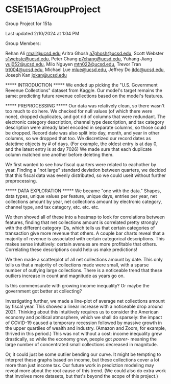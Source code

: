 # CSE151AGroupProject
Group Project for 151a

Last updated 2/10/2024 at 1:04 PM

Group Members: 

Rehan Ali <rmali@ucsd.edu>
Aritra Ghosh <a7ghosh@ucsd.edu>,
Scott Webster <s1webste@ucsd.edu>,
Peter Chang <p7chang@ucsd.edu>,
Yuhang Jiang <yuj052@ucsd.edu>,
Milo Nguyen <mtn022@ucsd.edu>,
Trevor Tran <trt004@ucsd.edu>,
Michael Lue <mlue@ucsd.edu>,
Jeffrey Do <jtdo@ucsd.edu>,
Joseph Kan <jokan@ucsd.edu>


***** INTRODUCTION *****
We ended up picking the "U.S. Government Revenue Collections" dataset from
Kaggle. Our model's target remains the same: predicting future revenue 
collections based on the model's features.


***** PREPROCESSING *****
Our data was relatively clean, so there wasn't too much to do here. 
We checked for null values (of which there were none), dropped duplicates, 
and got rid of columns that were redundant. The electronic category 
description, channel type description, and tax category description were 
already label encoded in separate columns, so those could be dropped. 
Record date was also split into day, month, and year in other columns, so we 
dropped that too. We discretized our record dates as datetime objects by # of days.
(For example, the oldest entry is at day 0, and the latest entry is at day 7026)
We made sure that each duplicate column matched one another before deleting them. 

We first wanted to see how fiscal quarters were related to eachother by year. 
Finding a "not large" standard deviation between quarters, we decided that this 
fiscal data was evenly distributed, so we could useit without further preprocessing. 


***** DATA EXPLORATION *****
We became "one with the data." Shapes, data types, unique values per feature, unique days,
entries per year, net collections amount by year, net collections amount by electronic 
category, channel type, and tax category, etc. etc. etc. 

We then shoved all of these into a heatmap to look for correlations between features, finding 
that net collections amount is correlated pretty strongly with the different category IDs, 
which tells us that certain categories of transaction give more revenue that others. A couple
 bar charts reveal that a majority of revenue is associated with certain categorical descriptions. 
 This makes sense intuitively: certain avenues are more profitable that others. 
 Correlating these descriptions could help us make predictions!
 
 We then made a scatterplot of all net collections amount by date. This only tells us that a majority
 of collections made were small, with a sparse number of outlying large collections. There is a noticeable 
 trend that these outliers increase in count and magnitude as years go on. 
 
 Is this commensurate with growing income inequality? Or maybe the government got better at collecting?
 
 Investigating further, we made a line-plot of average net collections amount by fiscal year. This showed a linear increase 
 with a noticeable drop around 2021. Thinking about this intuitively requires us to consider the American economy and political 
 atmosphere, which we shall do sparsely: the impact of COVID-19 caused a temporary recession followed by massive growth in the upper 
 quartiles of wealth and industry. (Amazon and Zoom, for example, thrived in this period.) This was not without a cost: income 
 inequality grew drastically, so while the economy grew, people got *poorer*- meaning the large number of concentrated small collections 
 decreased in magnitude.
 
 Or, it could just be some outlier bending our curve. It might be tempting to interpret these graphs based on income, but these collections 
 cover a lot more than just income tax. Our future work in prediction modeling may reveal more about the root cause of this trend.
(We could also do extra work that involves more datasets, but that's beyond the scope of this project.) 
 

 